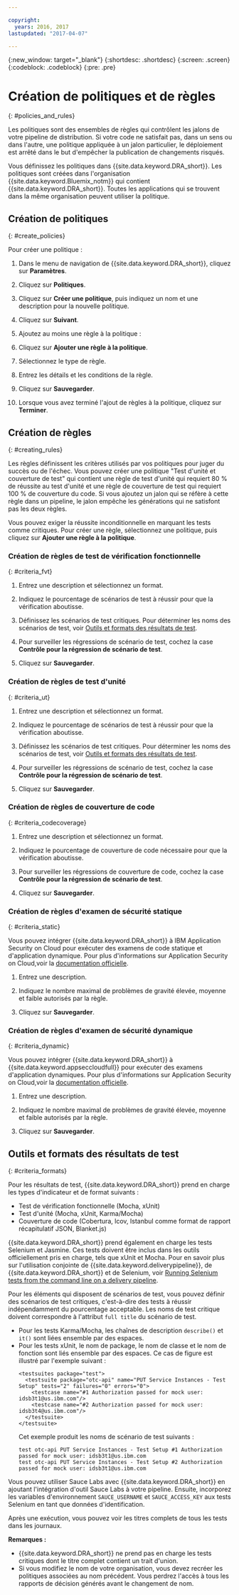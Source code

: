 ```yaml
---

copyright:
  years: 2016, 2017
lastupdated: "2017-04-07"

---
```


{:new_window: target="_blank"}
{:shortdesc: .shortdesc}
{:screen: .screen}
{:codeblock: .codeblock}
{:pre: .pre}

# Création de politiques et de règles
{: #policies_and_rules}

Les politiques sont des ensembles de règles qui contrôlent les jalons de votre pipeline de distribution. Si votre code ne satisfait pas, dans un sens ou dans l'autre, une politique appliquée à un jalon particulier, le déploiement est arrêté dans le but d'empêcher la publication de changements risqués.

Vous définissez les politiques dans {{site.data.keyword.DRA_short}}. Les politiques sont créées dans l'organisation {{site.data.keyword.Bluemix_notm}} qui contient {{site.data.keyword.DRA_short}}. Toutes les applications qui se trouvent dans la même organisation peuvent utiliser la politique. 

## Création de politiques
{: #create_policies}

Pour créer une politique :

1. Dans le menu de navigation de {{site.data.keyword.DRA_short}}, cliquez sur **Paramètres**.

2. Cliquez sur **Politiques**.

3. Cliquez sur **Créer une politique**, puis indiquez un nom et une description pour la nouvelle politique.

4. Cliquez sur **Suivant**.

4. Ajoutez au moins une règle à la politique :
  1. Cliquez sur **Ajouter une règle à la politique**.
  2. Sélectionnez le type de règle.
  3. Entrez les détails et les conditions de la règle.
  4. Cliquez sur **Sauvegarder**.

5. Lorsque vous avez terminé l'ajout de règles à la politique, cliquez sur **Terminer**.

## Création de règles
{: #creating_rules}

Les règles définissent les critères utilisés par vos politiques pour juger du succès ou de l'échec. Vous pouvez créer une politique "Test d'unité et couverture de test" qui contient une règle de test d'unité qui requiert 80 % de réussite au test d'unité et une règle de couverture de test qui requiert 100 % de couverture du code. Si vous ajoutez un jalon qui se réfère à cette règle dans un pipeline, le jalon empêche les générations qui ne satisfont pas les deux règles. 

Vous pouvez exiger la réussite inconditionnelle en marquant les tests comme critiques. Pour créer une règle, sélectionnez une politique, puis cliquez sur **Ajouter une règle à la politique**. 

### Création de règles de test de vérification fonctionnelle
{: #criteria_fvt}

1. Entrez une description et sélectionnez un format.

2. Indiquez le pourcentage de scénarios de test à réussir pour que la vérification aboutisse.

3. Définissez les scénarios de test critiques. Pour déterminer les noms des scénarios de test, voir [Outils et formats des résultats de test](#criteria_formats).

4. Pour surveiller les régressions de scénario de test, cochez la case **Contrôle pour la régression de scénario de test**.

5. Cliquez sur **Sauvegarder**.


### Création de règles de test d'unité
{: #criteria_ut}

1. Entrez une description et sélectionnez un format.

2. Indiquez le pourcentage de scénarios de test à réussir pour que la vérification aboutisse.

3. Définissez les scénarios de test critiques. Pour déterminer les noms des scénarios de test, voir [Outils et formats des résultats de test](#criteria_formats).

4. Pour surveiller les régressions de scénario de test, cochez la case **Contrôle pour la régression de scénario de test**.

5. Cliquez sur **Sauvegarder**.


### Création de règles de couverture de code
{: #criteria_codecoverage}

1. Entrez une description et sélectionnez un format.

2. Indiquez le pourcentage de couverture de code nécessaire pour que la vérification aboutisse.

3. Pour surveiller les régressions de couverture de code, cochez la case **Contrôle pour la régression de scénario de test**.

4. Cliquez sur **Sauvegarder**.

### Création de règles d'examen de sécurité statique
{: #criteria_static}

Vous pouvez intégrer {{site.data.keyword.DRA_short}} à IBM Application Security on Cloud pour exécuter des examens de code statique et d'application dynamique. Pour plus d'informations sur Application Security on Cloud,voir la [documentation officielle](/docs/services/ApplicationSecurityonCloud/index.html).

1. Entrez une description.

2. Indiquez le nombre maximal de problèmes de gravité élevée, moyenne et faible autorisés par la règle. 

3. Cliquez sur **Sauvegarder**.

### Création de règles d'examen de sécurité dynamique
{: #criteria_dynamic}

Vous pouvez intégrer {{site.data.keyword.DRA_short}} à {{site.data.keyword.appseccloudfull}} pour exécuter des examens d'application dynamiques. Pour plus d'informations sur Application Security on Cloud,voir la [documentation officielle](/docs/services/ApplicationSecurityonCloud/index.html).

1. Entrez une description.

2. Indiquez le nombre maximal de problèmes de gravité élevée, moyenne et faible autorisés par la règle. 

3. Cliquez sur **Sauvegarder**.

## Outils et formats des résultats de test
{: #criteria_formats}

Pour les résultats de test, {{site.data.keyword.DRA_short}} prend en charge les types d'indicateur et de format suivants :

* Test de vérification fonctionnelle (Mocha, xUnit)
* Test d'unité (Mocha, xUnit, Karma/Mocha)
* Couverture de code (Cobertura, lcov, Istanbul comme format de rapport récapitulatif JSON, Blanket.js)

{{site.data.keyword.DRA_short}} prend également en charge les tests Selenium et Jasmine. Ces tests doivent être inclus dans les outils officiellement pris en charge, tels que xUnit et Mocha. Pour en savoir plus sur l'utilisation conjointe de {{site.data.keyword.deliverypipeline}}, de {{site.data.keyword.DRA_short}} et de Selenium, voir [Running Selenium tests from the command line on a delivery pipeline](https://developer.ibm.com/devops-services/2016/07/21/running-selenium-tests-command-line-delivery-pipeline/).

Pour les éléments qui disposent de scénarios de test, vous pouvez définir des scénarios de test critiques, c'est-à-dire des tests à réussir indépendamment du pourcentage acceptable. Les noms de test critique doivent correspondre à l'attribut `full title` du scénario de test.    
* Pour les tests Karma/Mocha, les chaînes de description `describe()` et `it()` sont liées ensemble par des espaces.
* Pour les tests xUnit, le nom de package, le nom de classe et le nom de fonction sont liés ensemble par des espaces. Ce cas de figure est illustré par l'exemple suivant :
  ```
  <testsuites package="test">
    <testsuite package="otc-api" name="PUT Service Instances - Test Setup" tests="2" failures="0" errors="0">
      <testcase name="#1 Authorization passed for mock user: idsb3t1@us.ibm.com"/>
      <testcase name="#2 Authorization passed for mock user: idsb3t4@us.ibm.com"/>
    </testsuite>
  </testsuite>
  ```
  Cet exemple produit les noms de scénario de test suivants :
  ```
  test otc-api PUT Service Instances - Test Setup #1 Authorization passed for mock user: idsb3t1@us.ibm.com
  test otc-api PUT Service Instances - Test Setup #2 Authorization passed for mock user: idsb3t1@us.ibm.com
  ```

Vous pouvez utiliser Sauce Labs avec {{site.data.keyword.DRA_short}} en ajoutant l'intégration d'outil Sauce Labs à votre pipeline. Ensuite, incorporez les variables d'environnement `SAUCE_USERNAME` et `SAUCE_ACCESS_KEY` aux tests Selenium en tant que données d'identification.

Après une exécution, vous pouvez voir les titres complets de tous les tests dans les journaux.  

**Remarques :**
* {{site.data.keyword.DRA_short}} ne prend pas en charge les tests critiques dont le titre complet contient un trait d'union.    
* Si vous modifiez le nom de votre organisation, vous devez recréer les politiques associées au nom précédent. Vous perdrez l'accès à tous les rapports de décision générés avant le changement de nom.
